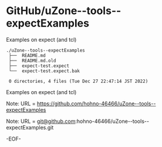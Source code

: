 # GitHub/uZone--tools--expectExamples

Examples on expect (and tcl)

    ./uZone--tools--expectExamples
     ├──  README.md
     ├──  README.md.old
     ├──  expect-test.expect
     └──  expect-test.expect.bak
     
     0 directories, 4 files (Tue Dec 27 22:47:14 JST 2022)


Examples on expect (and tcl)

Note: URL = https://github.com/hohno-46466/uZone--tools--expectExamples

Note: URL = git@github.com:hohno-46466/uZone--tools--expectExamples.git

-EOF-
